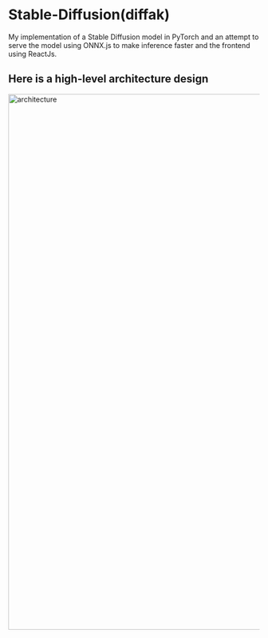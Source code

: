 # Stable-Diffusion(diffak)
My implementation of a Stable Diffusion model in PyTorch and an attempt to serve the model using ONNX.js to make inference faster and the frontend using ReactJs.


## Here is a high-level architecture design

<img width="1072" alt="architecture" src="https://user-images.githubusercontent.com/51334629/218391725-ec6d9174-7f85-489f-9d02-26464fa57989.png">
